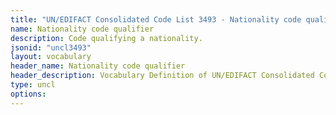 ```yaml
---
title: "UN/EDIFACT Consolidated Code List 3493 - Nationality code qualifier (20B) JSON-LD Vocabulary"
name: Nationality code qualifier
description: Code qualifying a nationality.
jsonid: "uncl3493"
layout: vocabulary
header_name: Nationality code qualifier
header_description: Vocabulary Definition of UN/EDIFACT Consolidated Code List 3493 - Nationality code qualifier (20B) semantics in HTML format. JSON-LD format is available at [uncl3493.jsonld](/vocabulary/uncl3493.jsonld)
type: uncl
options:
---
```

